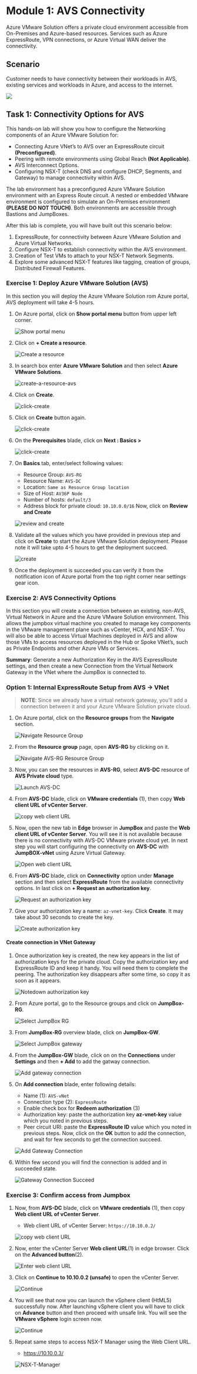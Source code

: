 # Module 1: AVS Connectivity

Azure VMware Solution offers a private cloud environment accessible from On-Premises and Azure-based resources. Services such as Azure ExpressRoute, VPN connections, or Azure Virtual WAN deliver the connectivity.

## Scenario

Customer needs to have connectivity between their workloads in AVS, existing services and workloads in Azure, and access to the internet.

![](Images/diagram-avs.png)

## Task 1: Connectivity Options for AVS

This hands-on lab will show you how to configure the Networking components of an Azure VMware Solution for:

  * Connecting Azure VNet’s to AVS over an ExpressRoute circuit **(Preconfigured)**.
  * Peering with remote environments using Global Reach **(Not Applicable)**.
  * AVS Interconnect Options.
  * Configuring NSX-T (check DNS and configure DHCP, Segments, and Gateway) to manage connectivity within AVS.

The lab environment has a preconfigured Azure VMware Solution environment with an Express Route circuit. A nested or embedded VMware environment is configured to simulate an On-Premises environment **(PLEASE DO NOT TOUCH)**. Both environments are accessible through Bastions and JumpBoxes.

After this lab is complete, you will have built out this scenario below:

  1. ExpressRoute, for connectivity between Azure VMware Solution and Azure Virtual Networks.
  2. Configure NSX-T to establish connectivity within the AVS environment.
  3. Creation of Test VMs to attach to your NSX-T Network Segments.
  4. Explore some advanced NSX-T features like tagging, creation of groups, Distributed Firewall Features.

### Exercise 1: Deploy Azure VMware Solution (AVS)
In this section you will deploy the Azure VMware Solution rom Azure portal, AVS deployment will take 4-5 hours.

1. On Azure portal, click on **Show portal menu** button from upper left corner.

   ![Show portal menu](Images/show-portal-menu.jpg)
   
2. Click on **+ Create a resource**.

   ![Create a resource](Images/create-a-resource.jpg)
   
3. In search box enter **Azure VMware Solution** and then select **Azure VMware Solutions**.

   ![create-a-resource-avs](Images/create-a-resource-avs.jpg)
   
4. Click on **Create**.

   ![click-create](Images/click-create-1.jpg)
   
5. Click on **Create** button again.

   ![click-create](Images/click-create-2.jpg)
   
6. On the **Prerequisites** blade, click on **Next : Basics >**

   ![click-create](Images/click-next-basics.jpg)
   
7. On **Basics** tab, enter/select following values:
    * Resource Group: `AVS-RG`
    * Resource Name: `AVS-DC`
    * Location: `Same as Resource Group location`
    * Size of Host: `AV36P Node`
    * Number of hosts: `default/3`
    * Address block for private cloud: `10.10.0.0/16`
   Now, click on **Review and Create**
    
   ![review and create](Images/avs-review-and-create.jpg)
   
8. Validate all the values which you have provided in previous step and click on **Create** to start the Azure VMware Solution deployment. Please note it will take upto 4-5 hours to get the deployment succeed.

   ![create](Images/avs-create.jpg)
   
9. Once the deployment is succeeded you can verify it from the notification icon of Azure portal from the top right corner near settings gear icon.

### Exercise 2: AVS Connectivity Options
In this section you will create a connection between an existing, non-AVS, Virtual Network in Azure and the Azure VMware Solution environment. This allows the jumpbox virtual machine you created to manage key components in the VMware management plane such as vCenter, HCX, and NSX-T. You will also be able to access Virtual Machines deployed in AVS and allow those VMs to access resources deployed in the Hub or Spoke VNet’s, such as Private Endpoints and other Azure VMs or Services.

**Summary**: Generate a new Authorization Key in the AVS ExpressRoute settings, and then create a new Connection from the Virtual Network Gateway in the VNet where the JumpBox is connected to.

### Option 1: Internal ExpressRoute Setup from AVS -> VNet

 > **NOTE**: Since we already have a virtual network gateway, you’ll add a connection between it and your Azure VMware Solution private cloud.

1. On Azure portal, click on the **Resource groups** from the **Navigate** section. 

   ![Navigate Resource Group](Images/goto-rg.jpg)
   
2. From the **Resource group** page, open **AVS-RG** by clicking on it.
  
   ![Navigate AVS-RG Resource Group](Images/select-avs-rg.jpg)
   
4. Now, you can see the resources in **AVS-RG**, select **AVS-DC** resource of **AVS Private cloud** type.

   ![Launch AVS-DC](Images/launch-avs-dc1.jpg)
   
5. From **AVS-DC** blade, click on **VMware credentials** (1), then copy **Web client URL of vCenter Server**.

   ![copy web client URL](Images/vCenterWebClientURLcopy.jpg)
   
6. Now, open the new tab in **Edge** browser in **JumpBox** and paste the **Web client URL of vCenter Server**. You will see it is not available because there is no connectivity with AVS-DC VMware private cloud yet. In next step you will start configuring the connectivity on **AVS-DC** with **JumpBOX-vNet** using Azure Virtual Gateway.

   ![Open web client URL](Images/vCenterWebClientURLopen.jpg)
   
7. From **AVS-DC** blade, click on **Connectivity** option under **Manage** section and then select **ExpressRoute** from the available connectivity options. In last click on **+ Request an authorization key**.

   ![Request an authorization key](Images/req-key.jpg)
   
8. Give your authorization key a name: `az-vnet-key`. Click **Create**. It may take about 30 seconds to create the key.

   ![Create authorization key](Images/create-auth-key.jpg)


#### Create connection in VNet Gateway

1. Once authorization key is created, the new key appears in the list of authorization keys for the private cloud. Copy the authorization key and ExpressRoute ID and keep it handy. You will need them to complete the peering. The authorization key disappears after some time, so copy it as soon as it appears.

   ![Notedown authorization key](Images/copy-id-and-key.jpg)

2. From Azure portal, go to the Resource groups and click on **JumpBox-RG**.

   ![Select JumpBox RG](Images/select-jumpbox-rg.jpg)

3. From **JumpBox-RG** overview blade, click on **JumpBox-GW**.

   ![Select JumpBox gateway](Images/select-jumpbox-gw.jpg)

4. From the **JumpBox-GW** blade, click on on the **Connections** under **Settings** and then **+ Add** to add the gatway connection.
    
   ![Add gateway connection](Images/gw-connection-add.jpg)
   
5. On **Add connection** blade, enter following details:
     * Name (1): `AVS-vNet`
     * Connection type (2): `ExpressRoute`
     * Enable check box for **Redeem authorization** (3)
     * Authorization key: paste the authorization key **az-vnet-key** value which you noted in previous steps. 
     * Peer circuit URI: paste the **ExpressRoute ID** value which you noted in previous steps.
    Now, click on the **OK** button to add the connection, and wait for few seconds to get the connection succeed.
    
     ![Add Gateway Connection](Images/add-connection-gw.jpg)
    
6. Within few second you will find the connection is added and in succeeded state.

    ![Gateway Connection Succeed](Images/connection-suceed.jpg)
    
### Exercise 3: Confirm access from Jumpbox

1. Now, from **AVS-DC** blade, click on **VMware credentials** (1), then copy **Web client URL of vCenter Server**.

    * Web client URL of vCenter Server: `https://10.10.0.2/`

     ![copy web client URL](Images/vCenterWebClientURLcopy.jpg)

2. Now, enter the vCenter Server **Web client URL**(1) in edge browser. Click on the **Advanced button**(2).

   ![Enter web client URL](Images/enter-vcenter-url.jpg)

3. Click on **Continue to 10.10.0.2 (unsafe)** to open the vCenter Server. 

   ![Continue](Images/continue-unsafe-vcenter-url.jpg)
   
4. You will see that now you can launch the vSphere client (HtML5) successfully now. After launching vSphere client you will have to click on **Advance** button and then proceed with unsafe link. You will see the **VMware vSphere** login screen now.

   ![Continue](Images/vmware-vsphere-login-page.jpg)
   
5. Repeat same steps to access NSX-T Manager using the Web Client URL.
    * https://10.10.0.3/

     ![NSX-T-Manager](Images/NSX-T-Manager.jpg)  
   
   
